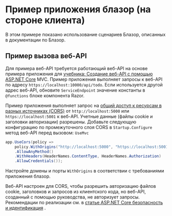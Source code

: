 # <a name="blazor-client-side-sample-app"></a>Пример приложения блазор (на стороне клиента)

В этом примере показано использование сценариев Блазор, описанных в документации по Блазор.

## <a name="call-web-api-example"></a>Пример вызова веб-API

Для примера веб-API требуется работающий веб-API на основе примера приложения для <a href="https://docs.microsoft.com/aspnet/core/tutorials/first-web-api">учебника: Создание веб-API с помощью ASP.NET Core</a> MVC. Пример приложения выполняет запросы к веб-API по адресу `https://localhost:10000/api/todo`. Если используется другой адрес веб-API, обновите `ServiceEndpoint` значение константы в `@functions` блоке компонента Razor.</p>

Пример приложения выполняет запрос на <a href="https://docs.microsoft.com/aspnet/core/security/cors">общий доступ к ресурсам в разных источниках (CORS)</a> от `http://localhost:5000` или `https://localhost:5001` к веб-API. Учетные данные (файлы cookie и заголовки авторизации) разрешены. Добавьте следующую конфигурацию по промежуточного слоя CORS в `Startup.Configure` метод веб-API перед вызовом: `UseMvc`</p>

```csharp
app.UseCors(policy => 
    policy.WithOrigins("http://localhost:5000", "https://localhost:5001")
    .AllowAnyMethod()
    .WithHeaders(HeaderNames.ContentType, HeaderNames.Authorization)
    .AllowCredentials());
```

Настройте домены и порты `WithOrigins` в соответствии с требованиями приложения блазор.

Веб-API настроен для CORS, чтобы разрешить авторизацию файлов cookie, заголовков и запросов из клиентского кода, но веб-API, созданный с помощью руководства, не авторизует запросы. Рекомендации по реализации см. в <a href="https://docs.microsoft.com/aspnet/core/security/">статье ASP.NET Core безопасность и идентификация</a> .
